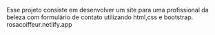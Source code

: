 Esse projeto consiste em desenvolver um site para uma profissional da beleza com formulário de contato utilizando html,css e bootstrap.
rosacoiffeur.netlify.app
